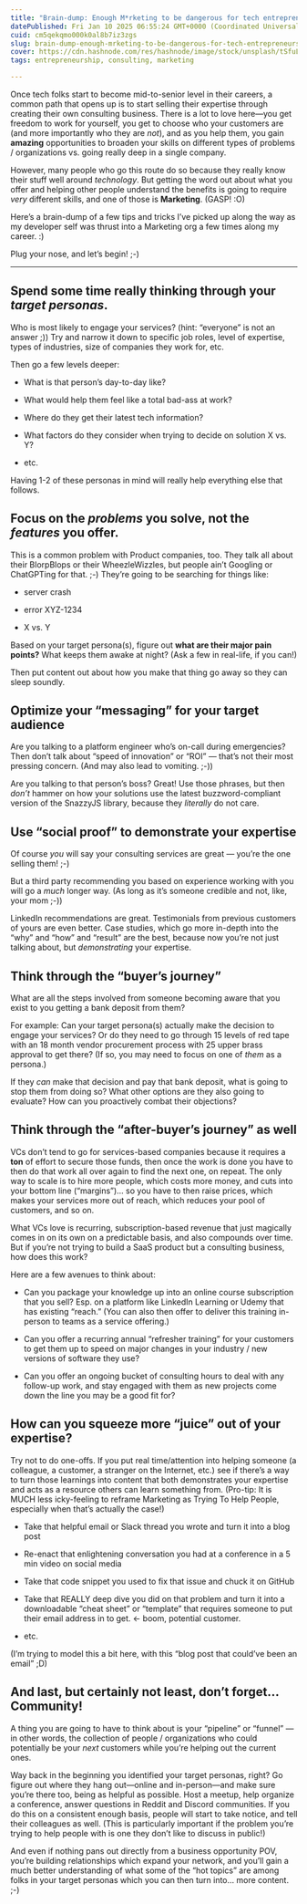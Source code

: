 ```yaml
---
title: "Brain-dump: Enough M*rketing to be dangerous for tech entrepreneurs"
datePublished: Fri Jan 10 2025 06:55:24 GMT+0000 (Coordinated Universal Time)
cuid: cm5qekqmo000k0al8b7iz3zgs
slug: brain-dump-enough-mrketing-to-be-dangerous-for-tech-entrepreneurs
cover: https://cdn.hashnode.com/res/hashnode/image/stock/unsplash/tSfuLGojT60/upload/62093701a453cc6d25489ed9e9df918a.jpeg
tags: entrepreneurship, consulting, marketing

---
```


Once tech folks start to become mid-to-senior level in their careers, a common path that opens up is to start selling their expertise through creating their own consulting business. There is a lot to love here—you get freedom to work for yourself, you get to choose who your customers are (and more importantly who they are *not*), and as you help them, you gain **amazing** opportunities to broaden your skills on different types of problems / organizations vs. going really deep in a single company.

However, many people who go this route do so because they really know their stuff well around *technology*. But getting the word out about what you offer and helping other people understand the benefits is going to require *very* different skills, and one of those is **Marketing**. (GASP! :O)

Here’s a brain-dump of a few tips and tricks I’ve picked up along the way as my developer self was thrust into a Marketing org a few times along my career. :)

Plug your nose, and let’s begin! ;-)

---

## Spend some time really thinking through your *target personas*.

Who is most likely to engage your services? (hint: “everyone” is not an answer ;)) Try and narrow it down to specific job roles, level of expertise, types of industries, size of companies they work for, etc.

Then go a few levels deeper:

* What is that person’s day-to-day like?
    
* What would help them feel like a total bad-ass at work?
    
* Where do they get their latest tech information?
    
* What factors do they consider when trying to decide on solution X vs. Y?
    
* etc.
    

Having 1-2 of these personas in mind will really help everything else that follows.

## Focus on the *problems* you solve, not the *features* you offer.

This is a common problem with Product companies, too. They talk all about their BlorpBlops or their WheezleWizzles, but people ain’t Googling or ChatGPTing for that. ;-) They’re going to be searching for things like:

* server crash
    
* error XYZ-1234
    
* X vs. Y
    

Based on your target persona(s), figure out **what are their major pain points?** What keeps them awake at night? (Ask a few in real-life, if you can!)

Then put content out about how you make that thing go away so they can sleep soundly.

## Optimize your “messaging” for your target audience

Are you talking to a platform engineer who’s on-call during emergencies? Then don’t talk about “speed of innovation” or “ROI” — that’s not their most pressing concern. (And may also lead to vomiting. ;-))

Are you talking to that person’s boss? Great! Use those phrases, but then *don’t* hammer on how your solutions use the latest buzzword-compliant version of the SnazzyJS library, because they *literally* do not care.

## Use “social proof” to demonstrate your expertise

Of course *you* will say your consulting services are great — you’re the one selling them! ;-)

But a third party recommending you based on experience working with you will go a *much* longer way. (As long as it’s someone credible and not, like, your mom ;-))

LinkedIn recommendations are great. Testimonials from previous customers of yours are even better. Case studies, which go more in-depth into the “why” and “how” and “result” are the best, because now you’re not just talking about, but *demonstrating* your expertise.

## Think through the “buyer’s journey”

What are all the steps involved from someone becoming aware that you exist to you getting a bank deposit from them?

For example: Can your target persona(s) actually make the decision to engage your services? Or do they need to go through 15 levels of red tape with an 18 month vendor procurement process with 25 upper brass approval to get there? (If so, you may need to focus on one of *them* as a persona.)

If they *can* make that decision and pay that bank deposit, what is going to stop them from doing so? What other options are they also going to evaluate? How can you proactively combat their objections?

## Think through the “after-buyer’s journey” as well

VCs don’t tend to go for services-based companies because it requires a **ton** of effort to secure those funds, then once the work is done you have to then do that work all over again to find the next one, on repeat. The only way to scale is to hire more people, which costs more money, and cuts into your bottom line (“margins”)… so you have to then raise prices, which makes your services more out of reach, which reduces your pool of customers, and so on.

What VCs love is recurring, subscription-based revenue that just magically comes in on its own on a predictable basis, and also compounds over time. But if you’re not trying to build a SaaS product but a consulting business, how does this work?

Here are a few avenues to think about:

* Can you package your knowledge up into an online course subscription that you sell? Esp. on a platform like LinkedIn Learning or Udemy that has existing “reach.” (You can also then offer to deliver this training in-person to teams as a service offering.)
    
* Can you offer a recurring annual “refresher training” for your customers to get them up to speed on major changes in your industry / new versions of software they use?
    
* Can you offer an ongoing bucket of consulting hours to deal with any follow-up work, and stay engaged with them as new projects come down the line you may be a good fit for?
    

## How can you squeeze more “juice” out of your expertise?

Try not to do one-offs. If you put real time/attention into helping someone (a colleague, a customer, a stranger on the Internet, etc.) see if there’s a way to turn those learnings into content that both demonstrates your expertise and acts as a resource others can learn something from. (Pro-tip: It is MUCH less icky-feeling to reframe Marketing as Trying To Help People, especially when that’s actually the case!)

* Take that helpful email or Slack thread you wrote and turn it into a blog post
    
* Re-enact that enlightening conversation you had at a conference in a 5 min video on social media
    
* Take that code snippet you used to fix that issue and chuck it on GitHub
    
* Take that REALLY deep dive you did on that problem and turn it into a downloadable “cheat sheet” or “template” that requires someone to put their email address in to get. ← boom, potential customer.
    
* etc.
    

(I’m trying to model this a bit here, with this “blog post that could’ve been an email” ;D)

## And last, but certainly not least, don’t forget… Community!

A thing you are going to have to think about is your “pipeline” or “funnel” — in other words, the collection of people / organizations who could potentially be your *next* customers while you’re helping out the current ones.

Way back in the beginning you identified your target personas, right? Go figure out where they hang out—online and in-person—and make sure you’re there too, being as helpful as possible. Host a meetup, help organize a conference, answer questions in Reddit and Discord communities. If you do this on a consistent enough basis, people will start to take notice, and tell their colleagues as well. (This is particularly important if the problem you’re trying to help people with is one they don’t like to discuss in public!)

And even if nothing pans out directly from a business opportunity POV, you’re building relationships which expand your network, and you’ll gain a much better understanding of what some of the “hot topics” are among folks in your target personas which you can then turn into… more content. ;-)